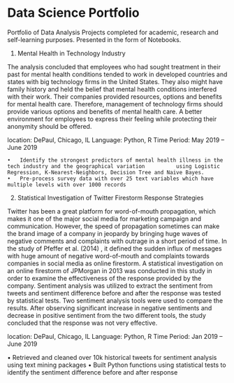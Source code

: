 # Data Science Portfolio
Portfolio of Data Analysis Projects completed for academic, research and self-learning purposes. Presented in the form of Notebooks.

1. 	Mental Health in Technology Industry

The analysis concluded that employees who had sought treatment in their past for mental health conditions tended to work in developed countries and states with big technology firms in the United States. They also might have family history and held the belief that mental health conditions interfered with their work. Their companies provided resources, options and benefits for mental health care. Therefore, management of technology firms should provide various options and benefits of mental health care. A better environment for employees to express their feeling while protecting their anonymity should be offered. 

location: DePaul, Chicago, IL
Language: Python, R                                                                                                           Time Period: May 2019 – June 2019
	
	•	Identify the strongest predictors of mental health illness in the tech industry and the geographical variation 			using Logistic Regression, K-Nearest-Neighbors, Decision Tree and Naive Bayes. 
	•	Pre-process survey data with over 25 text variables which have multiple levels with over 1000 records


2. Statistical Investigation of Twitter Firestorm Response Strategies  

Twitter has been a great platform for word-of-mouth propagation, which makes it one of the major social media for marketing campaign and communication. However, the speed of propagation sometimes can make the brand image of a company in jeopardy by bringing huge waves of negative comments and complaints with outrage in a short period of time. In the study of Pfeffer et al. (2014) , it defined the sudden influx of messages with huge amount of negative word-of-mouth and complaints towards companies in social media as online firestorm. A statistical investigation on an online firestorm of JPMorgan in 2013 was conducted in this study in order to examine the effectiveness of the response provided by the company.  Sentiment analysis was utilized to extract the sentiment from tweets and sentiment difference before and after the response was tested by statistical tests. Two sentiment analysis tools were used to compare the results. After observing significant increase in negative sentiments and decrease in positive sentiment from the two different tools, the study concluded that the response was not very effective.
	
location: DePaul, Chicago, IL
Language: Python, R                                                                                                           Time Period: Jan 2019 – June 2019

•	Retrieved and cleaned over 10k historical tweets for sentiment analysis using text mining packages
•	Built Python functions using statistical tests to identify the sentiment difference before and after response


